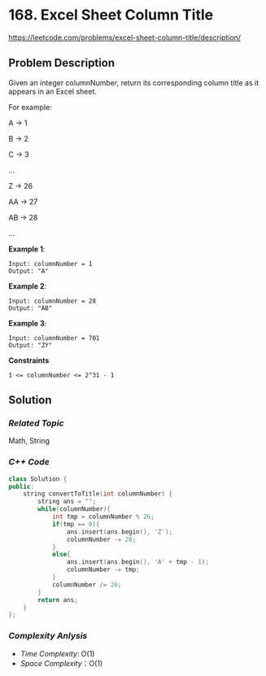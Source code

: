 # 168. Excel Sheet Column Title
https://leetcode.com/problems/excel-sheet-column-title/description/

## Problem Description

Given an integer columnNumber, return its corresponding column title as it appears in an Excel sheet.

For example:

A -> 1

B -> 2

C -> 3

...

Z -> 26

AA -> 27

AB -> 28 

...


**Example 1**:
```
Input: columnNumber = 1
Output: "A"
```
**Example 2**:
```
Input: columnNumber = 28
Output: "AB"
```
**Example 3**:
```
Input: columnNumber = 701
Output: "ZY"
```

**Constraints**
```
1 <= columnNumber <= 2^31 - 1
```

## Solution

### _Related Topic_
   Math, String

### _C++ Code_
```cpp
class Solution {
public:
    string convertToTitle(int columnNumber) {
        string ans = "";
        while(columnNumber){
            int tmp = columnNumber % 26;
            if(tmp == 0){
                ans.insert(ans.begin(), 'Z');
                columnNumber -= 26;
            }
            else{
                ans.insert(ans.begin(), 'A' + tmp - 1);
                columnNumber -= tmp;
            }
            columnNumber /= 26;
        }
        return ans;
    }
};
```

### _Complexity Anlysis_
- _Time Complexity_: O(1)
- _Space Complexity_：O(1)
